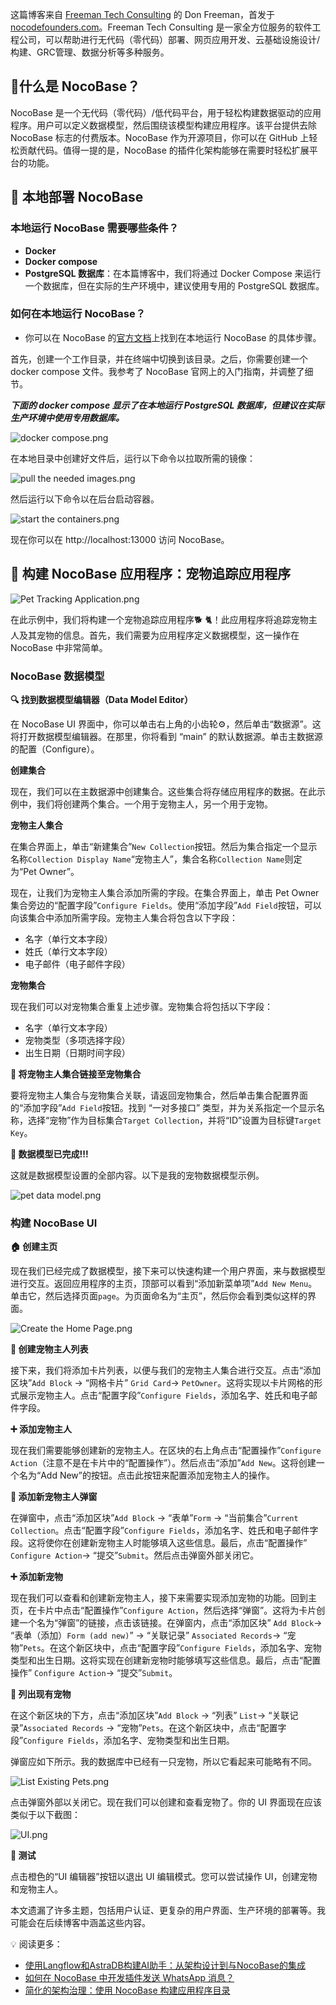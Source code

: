 这篇博客来自 [Freeman Tech Consulting](https://freemantechconsulting.com/) 的 Don Freeman，首发于[nocodefounders.com](http://nocodefounders.com/)。Freeman Tech Consulting 是一家全方位服务的软件工程公司，可以帮助进行无代码（零代码）部署、网页应用开发、云基础设施设计/构建、GRC管理、数据分析等多种服务。

## 🌟什么是 NocoBase？

NocoBase 是一个无代码（零代码）/低代码平台，用于轻松构建数据驱动的应用程序。用户可以定义数据模型，然后围绕该模型构建应用程序。该平台提供去除 NocoBase 标志的付费版本。NocoBase 作为开源项目，你可以在 GitHub 上轻松贡献代码。值得一提的是，NocoBase 的插件化架构能够在需要时轻松扩展平台的功能。

## 🚀 本地部署 NocoBase

### **本地运行 NocoBase 需要哪些条件？**

* **Docker**
* **Docker compose**
* **PostgreSQL 数据库**：在本篇博客中，我们将通过 Docker Compose 来运行一个数据库，但在实际的生产环境中，建议使用专用的 PostgreSQL 数据库。

### **如何在本地运行 NocoBase？**

* 你可以在 NocoBase 的[官方文档](https://docs-cn.nocobase.com/welcome/getting-started/installation/docker-compose)上找到在本地运行 NocoBase 的具体步骤。

首先，创建一个工作目录，并在终端中切换到该目录。之后，你需要创建一个 docker compose 文件。我参考了 NocoBase 官网上的入门指南，并调整了细节。

***下面的 docker compose 显示了在本地运行 PostgreSQL 数据库，但建议在实际生产环境中使用专用数据库。***

![docker compose.png](https://static-docs.nocobase.com/8c25f1c572a1330beb04376b5053dcd4.png)

在本地目录中创建好文件后，运行以下命令以拉取所需的镜像：

![pull the needed images.png](https://static-docs.nocobase.com/222cba9fddfe376ee2d031bfb1aa1708.png)

然后运行以下命令以在后台启动容器。

![start the containers.png](https://static-docs.nocobase.com/7fc3c0958673e3264b2881c18a5e949d.png)

现在你可以在 http://localhost:13000 访问 NocoBase。

## 🐶 构建 NocoBase 应用程序：宠物追踪应用程序

![Pet Tracking Application.png](https://static-docs.nocobase.com/0960fcf248fce60c67d186aaa5b1e8fe.png)

在此示例中，我们将构建一个宠物追踪应用程序🐕 🐈！此应用程序将追踪宠物主人及其宠物的信息。首先，我们需要为应用程序定义数据模型，这一操作在 NocoBase 中非常简单。

### **NocoBase 数据模型**

**🔍 找到数据模型编辑器（Data Model Editor）**

在 NocoBase UI 界面中，你可以单击右上角的小齿轮⚙️，然后单击“数据源”。这将打开数据模型编辑器。在那里，你将看到 “main” 的默认数据源。单击主数据源的配置（Configure）。

**创建集合**

现在，我们可以在主数据源中创建集合。这些集合将存储应用程序的数据。在此示例中，我们将创建两个集合。一个用于宠物主人，另一个用于宠物。

**宠物主人集合**

在集合界面上，单击“新建集合”`New Collection`按钮。然后为集合指定一个显示名称`Collection Display Name`“宠物主人”，集合名称`Collection Name`则定为“Pet Owner”。

现在，让我们为宠物主人集合添加所需的字段。在集合界面上，单击 Pet Owner 集合旁边的“配置字段”`Configure Fields`。使用“添加字段”`Add Field`按钮，可以向该集合中添加所需字段。宠物主人集合将包含以下字段：

* 名字（单行文本字段）
* 姓氏（单行文本字段）
* 电子邮件（电子邮件字段）

**宠物集合**

现在我们可以对宠物集合重复上述步骤。宠物集合将包括以下字段：

* 名字（单行文本字段）
* 宠物类型（多项选择字段）
* 出生日期（日期时间字段）

**🔗 将宠物主人集合链接至宠物集合**

要将宠物主人集合与宠物集合关联，请返回宠物集合，然后单击集合配置界面的“添加字段”`Add Field`按钮。找到 “一对多接口” 类型，并为关系指定一个显示名称，选择“宠物”作为目标集合`Target Collection`，并将“ID”设置为目标键`Target Key`。

**🥳 数据模型已完成!!!**

这就是数据模型设置的全部内容。以下是我的宠物数据模型示例。

![pet data model.png](https://static-docs.nocobase.com/5b683b9ddaeab7c644512fa7dbdbbeb6.png)

### **构建 NocoBase UI**

**🏠 创建主页**

现在我们已经完成了数据模型，接下来可以快速构建一个用户界面，来与数据模型进行交互。返回应用程序的主页，顶部可以看到“添加新菜单项”`Add New Menu`。单击它，然后选择页面`page`。为页面命名为“主页”，然后你会看到类似这样的界面。

![Create the Home Page.png](https://static-docs.nocobase.com/06081448ef1a5b90c1703905e42bb727.png)

**📜 创建宠物主人列表**

接下来，我们将添加卡片列表，以便与我们的宠物主人集合进行交互。点击“添加区块”`Add Block` → “网格卡片” `Grid Card`→ `PetOwner`。这将实现以卡片网格的形式展示宠物主人。点击“配置字段”`Configure Fields`，添加名字、姓氏和电子邮件字段。

**➕ 添加宠物主人**

现在我们需要能够创建新的宠物主人。在区块的右上角点击“配置操作”`Configure Action`（注意不是在卡片中的“配置操作”）。然后点击“添加”`Add New`。这将创建一个名为“Add New”的按钮。点击此按钮来配置添加宠物主人的操作。

**🍿 添加新宠物主人弹窗**

在弹窗中，点击“添加区块”`Add Block` → “表单”`Form` → “当前集合”`Current Collection`。点击“配置字段”`Configure Fields`，添加名字、姓氏和电子邮件字段。这将使你在创建新宠物主人时能够填入这些信息。最后，点击“配置操作” `Configure Action`→ “提交”`Submit`。然后点击弹窗外部关闭它。

**➕ 添加新宠物**

现在我们可以查看和创建新宠物主人，接下来需要实现添加宠物的功能。回到主页，在卡片中点击“配置操作”`Configure Action`，然后选择“弹窗”。这将为卡片创建一个名为“弹窗”的链接，点击该链接。在弹窗内，点击“添加区块” `Add Block`→ “表单（添加）`Form (add new)`” → “关联记录” `Associated Records`→ “宠物”`Pets`。在这个新区块中，点击“配置字段”`Configure Fields`，添加名字、宠物类型和出生日期。这将实现在创建新宠物时能够填写这些信息。最后，点击“配置操作” `Configure Action`→ “提交”`Submit`。

**📜 列出现有宠物**

在这个新区块的下方，点击“添加区块”`Add Block` → “列表” `List`→ “关联记录”`Associated Records` → “宠物”`Pets`。在这个新区块中，点击“配置字段”`Configure Fields`，添加名字、宠物类型和出生日期。

弹窗应如下所示。我的数据库中已经有一只宠物，所以它看起来可能略有不同。

![List Existing Pets.png](https://static-docs.nocobase.com/3cfc6fadf38b4f88dcee4478aa1b65cb.png)

点击弹窗外部以关闭它。现在我们可以创建和查看宠物了。你的 UI 界面现在应该类似于以下截图：

![UI.png](https://static-docs.nocobase.com/97149b76b62c72ccc9d484ceffd50208.png)

**🧪 测试**

点击橙色的“UI 编辑器”按钮以退出 UI 编辑模式。您可以尝试操作 UI，创建宠物和宠物主人。

本文遗漏了许多主题，包括用户认证、更复杂的用户界面、生产环境的部署等。我可能会在后续博客中涵盖这些内容。

💡 阅读更多：

* [使用Langflow和AstraDB构建AI助手：从架构设计到与NocoBase的集成](https://www.nocobase.com/cn/blog/building-ai-assistant-langflow-astradb-nocobase)
* [如何在 NocoBase 中开发插件发送 WhatsApp 消息？](https://www.nocobase.com/cn/blog/developing-a-plugin-to-send-whatsapp-messages)
* [简化的架构治理：使用 NocoBase 构建应用程序目录](https://www.nocobase.com/cn/blog/building-an-application-catalog-with-nocobase)
